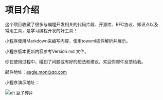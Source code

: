 # 项目介绍

这个项目收藏了很多与编程开发相关的代码片段、开源库、RFC协议、知识点以及常用工具，是学习编程开发的好工具！

小程序使用Markdown来编写内容，使用towxml插件解析并展示。

小程序版本更新内容参考Version.md 文件。

你在使用过程中，碰到了问题或有好的想法和建议，欢迎你邮件反馈给我。

邮件地址：eagle.mon@qq.com

小程序演示地址：

![alt 豆子碎片](https://gitee.com/littletow/visit/raw/master/docs/images/visit.jpg)
